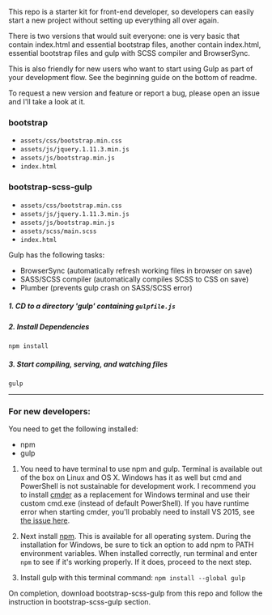 This repo is a starter kit for front-end developer, so developers can easily start a new project without setting up everything all over again.

There is two versions that would suit everyone: one is very basic that contain index.html and essential bootstrap files, another contain index.html, essential bootstrap files and gulp with SCSS compiler and BrowserSync.

This is also friendly for new users who want to start using Gulp as part of your development flow. See the beginning guide on the bottom of readme. 

To request a new version and feature or report a bug, please open an issue and I'll take a look at it.

### bootstrap
* `assets/css/bootstrap.min.css`
* `assets/js/jquery.1.11.3.min.js`
* `assets/js/bootstrap.min.js`
* `index.html`

### bootstrap-scss-gulp
* `assets/css/bootstrap.min.css`
* `assets/js/jquery.1.11.3.min.js`
* `assets/js/bootstrap.min.js`
* `assets/scss/main.scss`
* `index.html`

Gulp has the following tasks:
* BrowserSync (automatically refresh working files in browser on save)
* SASS/SCSS compiler (automatically compiles SCSS to CSS on save)
* Plumber (prevents gulp crash on SASS/SCSS error)

##### 1. CD to a directory 'gulp' containing `gulpfile.js`
##### 2. Install Dependencies
```
npm install
```

##### 3. Start compiling, serving, and watching files
```
gulp
```

---

### For new developers:

You need to get the following installed:
* npm
* gulp

1. You need to have terminal to use npm and gulp. Terminal is available out of the box on Linux and OS X. Windows has it as well but cmd and PowerShell is not sustainable for development work. I recommend you to install [cmder](http://cmder.net/) as a replacement for Windows terminal and use their custom cmd.exe (instead of default PowerShell). If you have runtime error when starting cmder, you'll probably need to install VS 2015, see [the issue here](https://github.com/cmderdev/cmder/issues/501).

2. Next install [npm](https://nodejs.org/en/download/). This is available for all operating system. During the installation for Windows, be sure to tick an option to add npm to PATH environment variables. When installed correctly, run terminal and enter `npm` to see if it's working properly. If it does, proceed to the next step.

3. Install gulp with this terminal command: `npm install --global gulp`

On completion, download bootstrap-scss-gulp from this repo and follow the instruction in bootstrap-scss-gulp section.
